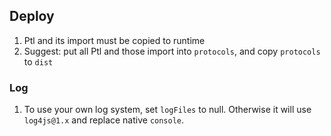 ## Deploy
1. Ptl and its import must be copied to runtime
1. Suggest: put all Ptl and those import into `protocols`, and copy `protocols` to `dist`

### Log
1. To use your own log system, set `logFiles` to null. Otherwise it will use `log4js@1.x` and replace native `console`.
